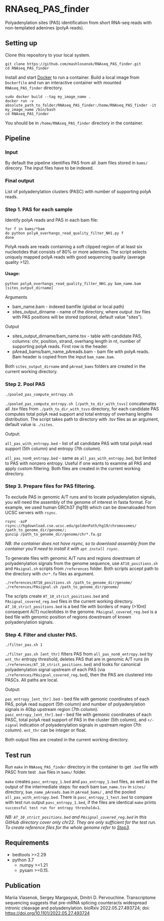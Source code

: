 # RNAseq_PAS_finder
Polyadenylation sites (PAS) identification from short RNA-seq reads with non-templated adenines (polyA reads).

## Setting up

Clone this repository to your local system.
```
git clone https://github.com/mashlosenok/RNAseq_PAS_finder.git
cd RNAseq_PAS_finder
```
Install and start [Docker](https://docs.docker.com/get-docker/) to run a container. 
Build a local image from `Dockerfile` and run an interactive container with mounted `RNAseq_PAS_finder` directory.
```
sudo docker build --tag my_image_name .
docker run -v absolute_path_to_folder/RNAseq_PAS_finder:/home/RNAseq_PAS_finder -it my_image_name /bin/bash
cd RNAseq_PAS_finder
```
You should be in `/home/RNAseq_PAS_finder` directory in the container. 

## Pipeline

### Input
By default the pipeline identifies PAS from all .bam files stored in `bams/` direcory. The input files have to be indexed.

### Final output
List of polyadenylation clusters (PASC) with number of supporting polyA reads.

### Step 1. PAS for each sample

Identify polyA reads and PAS in each bam file:
```
for f in bams/*bam
do python polyA_overhangs_read_quality_filter_NH1.py f 
done
```
PolyA reads are reads containing a soft clipped region of at least six nucleotides that consists of 80% or more adenines. The script selects uniquely mapped polyA reads with good sequencing quality (average quality >12).

#### Usage:
`python polyA_overhangs_read_quality_filter_NH1.py bam_name.bam [sites_output_dirname]` 

Arguments
- bam_name.bam - indexed bamfile (global or local path)
- sites_output_dirname - name of the directory, where output .tsv files with PAS positions will be stored (optional, default value "sites").

Output
- sites_output_dirname/bam_name.tsv - table with candidate PAS, columns: chr, position, strand, overhang length in nt, number of supporting polyA reads. First row is the header.
- pAread_bams/bam_name_pAreads.bam - bam file with polyA reads. Bam header is copied from the input `bam_name.bam`. 

Both `sites_output_dirname` and `pAread_bams` folders are created in the current working directory. 

### Step 2. Pool PAS
```
./pooled_pas_compute_entropy.sh
```
`./pooled_pas_compute_entropy.sh [/path_to_dir_with_tsvs]`  concatenates all .tsv files from `./path_to_dir_with_tsvs` directory, for each candidate PAS computes total polyA read support and total entropy of overhang lengths distribution. The script takes path to directory with .tsv files as an argument, default value is `./sites`.

Output:

`all_pas_with_entropy.bed` - list of all candidate PAS with total polyA read support (5th column) and entropy (7th column). 

`all_pas_non0_entropy.bed` - same as `all_pas_with_entropy.bed`, but limited to PAS with nonzero entropy. Useful if one wants to examine all PAS and apply custom filtering.
Both files are created in the current working directory. 

### Step 3. Prepare files for PAS filtering.
To exclude PAS in genomic A/T runs and to locate polyadenylation signals, you will need the assembly of the genome of interest in fasta format. 
For example, we used human GRCh37 (hg19) which can be downaloaded from UCSC servers with `rsync`. 
```
rsync -azP rsync://hgdownload.cse.ucsc.edu/goldenPath/hg19/chromosomes/ /path_to_genome_dir/genome/; 
gunzip /path_to_genome_dir/genome/chr*.fa.gz
```
*NB: the container does not have rsync, so to download assembly from the container you'll need to install it with `apt install rsync`.*  

To generate files with genomic A/T runs and regions dowstream of polyadenylation signals from the genome sequence, use `AT10_positions.sh` and `PAsignal.sh` scripts from `/references` folder. Both scripts accept path to the directory with `chr*.fa` files as argument.
```
./references/AT10_positions.sh /path_to_genome_dir/genome/
./references/PAsignal.sh /path_to_genome_dir/genome/
```
The scripts create `AT_10_strict_positions.bed` and `PAsignal_covered_reg.bed` files in the current working directory. `AT_10_strict_positions.bed` is a bed file with borders of many (>10nt) consequent A(T) nucleotides in the genome. `PAsignal_covered_reg.bed` is a bed file with genomic position of regions dowstream of known polyadenylation signals. 

### Step 4. Filter and cluster PAS.
```
./filter_pas.sh 1
```
`./filter_pas.sh [ent_thr]` filters PAS from `all_pas_non0_entropy.bed` by `ent_thr` entropy threshold, deletes PAS that are in genomic A/T runs (in `./references/AT_10_strict_positions.bed`) and looks for canonical polyadenylation signal upstream of each PAS (via `./references/PAsignal_covered_reg.bed`), then the PAS are clustered into PASCs. All paths are local.

Output: 

`pas_entropy_[ent_thr].bed` - bed file with gemonic coordinates of each PAS, polyA read support (5th column) and number of polyadenylation signals in 40bp upstream region (7th column).  
`pasc_entropy_[ent_thr].bed` - bed file with gemonic coordinates of each PASC, total polyA read support of PAS in the cluster (5th column), and `+/-signal` indication of polyadenylation signals in upstream region (7th column).
`ent_thr` can be integer or float. 

Both output files are created in the current working directory.


## Test run
Run `make` in `RNAseq_PAS_finder` directory in the container to get `.bed` file with PASC from test `.bam` files in `bams/` folder.

`make` creates `pasc_entropy_1.bed` and `pas_entropy_1.bed` files, as well as the output of the intermediate steps: for each bam `bam_name.tsv` in `sites/` directory, `bam_name_pAreads.bam` in `pAread_bams/` , and the pooled `all_pas_with_entropy.bed`. There is `pasc_entropy_1_test.bed` to compare with test run output `pasc_entropy_1.bed`, if the files are identical `make` prints `successful test run for entropy threshold=1`. 

*NB: `AT_10_strict_positions.bed` and `PAsignal_covered_reg.bed` in this GitHub directory cover only chr22. They are only sufficient for the test run. To create reference files for the whole genome refer to [Step3](https://github.com/mashlosenok/RNAseq_PAS_finder/edit/main/README.md#step-3-prepare-files-for-pas-filtering).*

## Requirements 
- bedtools >=2.29
- python 3.7
  - numpy >=1.21
  - pysam >=0.15.

## Publication
Mariia Vlasenok, Sergey Margasyuk, Dmitri D. Pervouchine. Transcriptome sequencing suggests that pre-mRNA splicing counteracts widespread intronic cleavage and polyadenylation. bioRxiv 2022.05.27.493724; doi: https://doi.org/10.1101/2022.05.27.493724 
